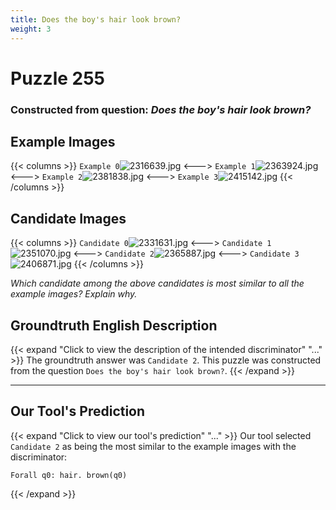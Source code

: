 ```yaml
---
title: Does the boy's hair look brown?
weight: 3
---
```


# Puzzle 255
### Constructed from question: _Does the boy's hair look brown?_


## Example Images
{{< columns >}}
`Example 0`![2316639.jpg](/gqa_images/2316639.jpg)
<--->
`Example 1`![2363924.jpg](/gqa_images/2363924.jpg)
<--->
`Example 2`![2381838.jpg](/gqa_images/2381838.jpg)
<--->
`Example 3`![2415142.jpg](/gqa_images/2415142.jpg)
{{< /columns >}}

## Candidate Images
{{< columns >}}
`Candidate 0`![2331631.jpg](/gqa_images/2331631.jpg)
<--->
`Candidate 1`![2351070.jpg](/gqa_images/2351070.jpg)
<--->
`Candidate 2`![2365887.jpg](/gqa_images/2365887.jpg)
<--->
`Candidate 3`![2406871.jpg](/gqa_images/2406871.jpg)
{{< /columns >}}

*Which candidate among the above candidates is most similar to all the example images? Explain why.*

## Groundtruth English Description

{{< expand "Click to view the description of the intended discriminator" "..." >}}
The groundtruth answer was `Candidate 2`. This puzzle was constructed from the question `Does the boy's hair look brown?`.
{{< /expand >}}

---

## Our Tool's Prediction

{{< expand "Click to view our tool's prediction" "..." >}}
Our tool selected `Candidate 2` as being the most similar to the example images with the discriminator:
```plaintext
Forall q0: hair. brown(q0)
```
{{< /expand >}}
